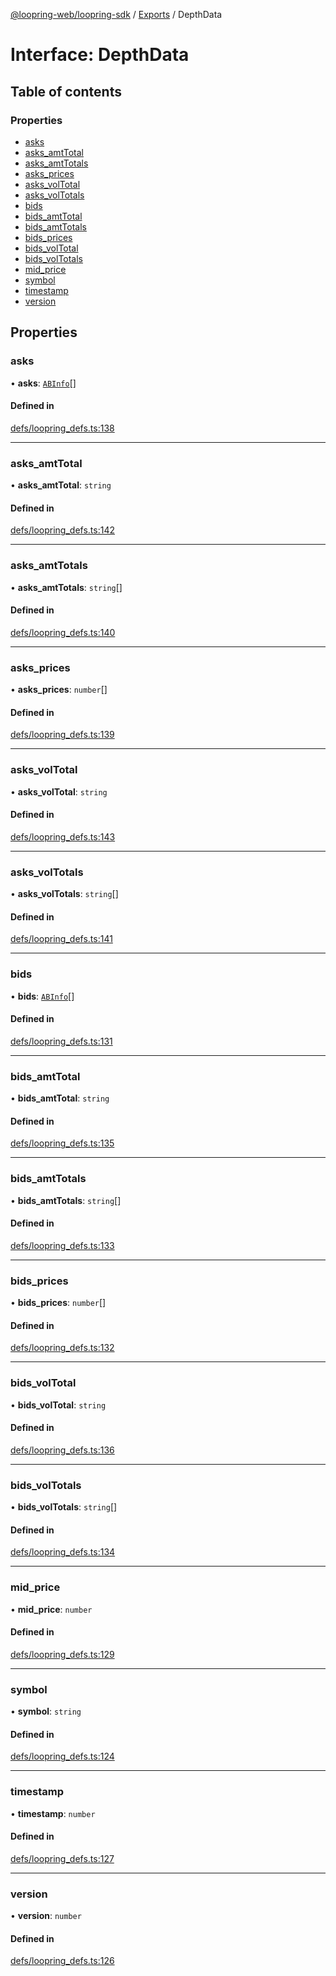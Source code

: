 [@loopring-web/loopring-sdk](../README.md) / [Exports](../modules.md) / DepthData

# Interface: DepthData

## Table of contents

### Properties

- [asks](DepthData.md#asks)
- [asks\_amtTotal](DepthData.md#asks_amttotal)
- [asks\_amtTotals](DepthData.md#asks_amttotals)
- [asks\_prices](DepthData.md#asks_prices)
- [asks\_volTotal](DepthData.md#asks_voltotal)
- [asks\_volTotals](DepthData.md#asks_voltotals)
- [bids](DepthData.md#bids)
- [bids\_amtTotal](DepthData.md#bids_amttotal)
- [bids\_amtTotals](DepthData.md#bids_amttotals)
- [bids\_prices](DepthData.md#bids_prices)
- [bids\_volTotal](DepthData.md#bids_voltotal)
- [bids\_volTotals](DepthData.md#bids_voltotals)
- [mid\_price](DepthData.md#mid_price)
- [symbol](DepthData.md#symbol)
- [timestamp](DepthData.md#timestamp)
- [version](DepthData.md#version)

## Properties

### asks

• **asks**: [`ABInfo`](ABInfo.md)[]

#### Defined in

[defs/loopring_defs.ts:138](https://github.com/Loopring/loopring_sdk/blob/5861d10/src/defs/loopring_defs.ts#L138)

___

### asks\_amtTotal

• **asks\_amtTotal**: `string`

#### Defined in

[defs/loopring_defs.ts:142](https://github.com/Loopring/loopring_sdk/blob/5861d10/src/defs/loopring_defs.ts#L142)

___

### asks\_amtTotals

• **asks\_amtTotals**: `string`[]

#### Defined in

[defs/loopring_defs.ts:140](https://github.com/Loopring/loopring_sdk/blob/5861d10/src/defs/loopring_defs.ts#L140)

___

### asks\_prices

• **asks\_prices**: `number`[]

#### Defined in

[defs/loopring_defs.ts:139](https://github.com/Loopring/loopring_sdk/blob/5861d10/src/defs/loopring_defs.ts#L139)

___

### asks\_volTotal

• **asks\_volTotal**: `string`

#### Defined in

[defs/loopring_defs.ts:143](https://github.com/Loopring/loopring_sdk/blob/5861d10/src/defs/loopring_defs.ts#L143)

___

### asks\_volTotals

• **asks\_volTotals**: `string`[]

#### Defined in

[defs/loopring_defs.ts:141](https://github.com/Loopring/loopring_sdk/blob/5861d10/src/defs/loopring_defs.ts#L141)

___

### bids

• **bids**: [`ABInfo`](ABInfo.md)[]

#### Defined in

[defs/loopring_defs.ts:131](https://github.com/Loopring/loopring_sdk/blob/5861d10/src/defs/loopring_defs.ts#L131)

___

### bids\_amtTotal

• **bids\_amtTotal**: `string`

#### Defined in

[defs/loopring_defs.ts:135](https://github.com/Loopring/loopring_sdk/blob/5861d10/src/defs/loopring_defs.ts#L135)

___

### bids\_amtTotals

• **bids\_amtTotals**: `string`[]

#### Defined in

[defs/loopring_defs.ts:133](https://github.com/Loopring/loopring_sdk/blob/5861d10/src/defs/loopring_defs.ts#L133)

___

### bids\_prices

• **bids\_prices**: `number`[]

#### Defined in

[defs/loopring_defs.ts:132](https://github.com/Loopring/loopring_sdk/blob/5861d10/src/defs/loopring_defs.ts#L132)

___

### bids\_volTotal

• **bids\_volTotal**: `string`

#### Defined in

[defs/loopring_defs.ts:136](https://github.com/Loopring/loopring_sdk/blob/5861d10/src/defs/loopring_defs.ts#L136)

___

### bids\_volTotals

• **bids\_volTotals**: `string`[]

#### Defined in

[defs/loopring_defs.ts:134](https://github.com/Loopring/loopring_sdk/blob/5861d10/src/defs/loopring_defs.ts#L134)

___

### mid\_price

• **mid\_price**: `number`

#### Defined in

[defs/loopring_defs.ts:129](https://github.com/Loopring/loopring_sdk/blob/5861d10/src/defs/loopring_defs.ts#L129)

___

### symbol

• **symbol**: `string`

#### Defined in

[defs/loopring_defs.ts:124](https://github.com/Loopring/loopring_sdk/blob/5861d10/src/defs/loopring_defs.ts#L124)

___

### timestamp

• **timestamp**: `number`

#### Defined in

[defs/loopring_defs.ts:127](https://github.com/Loopring/loopring_sdk/blob/5861d10/src/defs/loopring_defs.ts#L127)

___

### version

• **version**: `number`

#### Defined in

[defs/loopring_defs.ts:126](https://github.com/Loopring/loopring_sdk/blob/5861d10/src/defs/loopring_defs.ts#L126)
